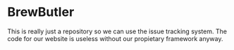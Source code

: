 BrewButler
==========
This is really just a repository so we can use the issue tracking system. The code for our website is useless without our propietary framework anyway.
